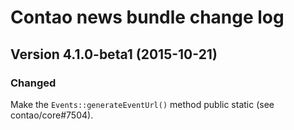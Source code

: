 Contao news bundle change log
=============================

Version 4.1.0-beta1 (2015-10-21)
--------------------------------

### Changed
Make the `Events::generateEventUrl()` method public static (see contao/core#7504).

